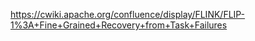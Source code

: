 https://cwiki.apache.org/confluence/display/FLINK/FLIP-1%3A+Fine+Grained+Recovery+from+Task+Failures
